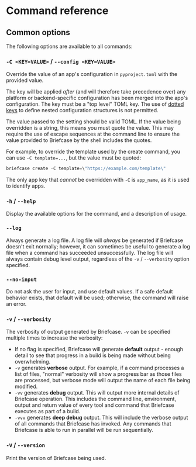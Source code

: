 # Command reference

## Common options

The following options are available to all commands:

### `-C <KEY=VALUE>` / `--config <KEY=VALUE>`

Override the value of an app's configuration in `pyproject.toml` with
the provided value.

The key will be applied *after* (and will therefore take precedence
over) any platform or backend-specific configuration has been merged
into the app's configuration. The key must be a "top level" TOML key.
The use of [dotted keys](https://toml.io/en/v1.0.0#keys) to define
nested configuration structures is not permitted.

The value passed to the setting should be valid TOML. If the value being
overridden is a string, this means you must quote the value. This may
require the use of escape sequences at the command line to ensure the
value provided to Briefcase by the shell includes the quotes.

For example, to override the template used by the create command, you
can use `-C template=...`, but the value must be quoted:

```python
briefcase create -C template=\"https://example.com/template\"
```

The only app key that *cannot* be overridden with `-C` is
`app_name`, as it is used to identify
apps.

### `-h` / `--help`

Display the available options for the command, and a description of
usage.

### `--log`

Always generate a log file. A log file will *always* be generated if
Briefcase doesn't exit normally; however, it can sometimes be useful to
generate a log file when a command has succeeded unsuccessfully. The log
file will always contain debug level output, regardless of the `-v` /
`--verbosity` option specified.

### `--no-input`

Do not ask the user for input, and use default values. If a safe default
behavior exists, that default will be used; otherwise, the command will
raise an error.

### `-v` / `--verbosity`

The verbosity of output generated by Briefcase. `-v` can be specified
multiple times to increase the verbosity:

- If no flag is specified, Briefcase will generate **default** output -
  enough detail to see that progress in a build is being made without
  being overwhelming.
- `-v` generates **verbose** output. For example, if a command processes
  a list of files, "normal" verbosity will show a progress bar as those
  files are processed, but verbose mode will output the name of each
  file being modified.
- `-vv` generates **debug** output. This will output more internal
  details of Briefcase operation. This includes the command line,
  environment, output and return value of every tool and command that
  Briefcase executes as part of a build.
- `-vvv` generates **deep debug** output. This will include the verbose
  output of all commands that Briefcase has invoked. Any commands that
  Briefcase is able to run in parallel will be run sequentially.

### `-V` / `--version`

Print the version of Briefcase being used.
